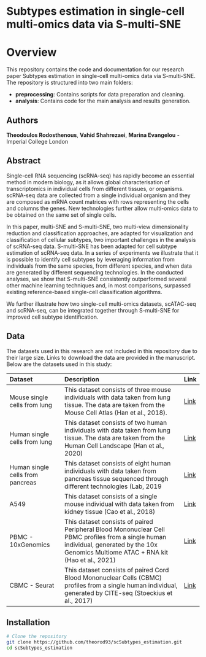 # Subtypes estimation in single-cell multi-omics data via S-multi-SNE


# Overview

This repository contains the code and documentation for our research paper Subtypes estimation in single-cell multi-omics data via S-multi-SNE. The repository is structured into two main folders:

- **preprocessing**: Contains scripts for data preparation and cleaning.
- **analysis**: Contains code for the main analysis and results generation.

## Authors

**Theodoulos Rodosthenous**, **Vahid Shahrezaei**, **Marina Evangelou** - Imperial College London

## Abstract

Single-cell RNA sequencing (scRNA-seq) has rapidly become an essential method in modern biology, as it allows global characterisation of transcriptomics in individual cells from different tissues, or organisms. scRNA-seq data are collected from a single individual organism and they are composed as mRNA count matrices with rows representing the cells and columns the genes. New technologies further allow multi-omics data to be obtained on the same set of single cells. 

In this paper, multi-SNE and S-multi-SNE, two multi-view dimensionality reduction and classification approaches, are adapted for visualization and classification of cellular subtypes, two important challenges in the analysis of scRNA-seq data. S-multi-SNE has been adapted for cell subtype estimation of scRNA-seq data. In a series of experiments we illustrate that it is possible to identify cell subtypes by leveraging information from individuals from the same species, from different species, and when data are generated by different sequencing technologies. In the conducted analyses, we show that S-multi-SNE consistently outperformed several other machine learning techniques and, in most comparisons, surpassed existing reference-based single-cell classification algorithms.

We further illustrate how two single-cell multi-omics datasets, scATAC-seq and scRNA-seq, can be integrated together through S-multi-SNE for improved cell subtype identification. 

## Data

The datasets used in this research are not included in this repository due to their large size. Links to download the data are provided in the manuscript. Below are the datasets used in this study:

| Dataset | Description | Link |
| :-- | :-- | :-- |
| Mouse single cells from lung | This dataset consists of three mouse individuals with data taken from lung tissue. The data are taken from the Mouse Cell Atlas (Han et al., 2018). | [Link](https://figshare.com/s/865e694ad06d5857db4b) |
| Human single cells from lung | This dataset consists of two human individuals with data taken from lung tissue. The data are taken from the Human Cell Landscape (Han et al., 2020) | [Link](https://figshare.com/articles/dataset/HCL_DGE_Data/7235471?file=23043329) |
| Human single cells from pancreas | This dataset consists of eight human individuals with data taken from pancreas tissue sequenced through different technologies (Lab, 2019 | [Link](https://github.com/satijalab/seurat-data) |
| A549 | This dataset consists of a single mouse individual with data taken from kidney tissue (Cao et al., 2018) | [Link](https://github.com/sqjin/scAI/tree/master/data) |
| PBMC - 10xGenomics | This dataset consists of paired Peripheral Blood Mononuclear Cell PBMC profiles from a single human individual, generated by the 10x Genomics Multiome ATAC + RNA kit (Hao et al., 2021) | [Link](https://atlas.fredhutch.org/nygc/multimodal-pbmc/) |
| CBMC - Seurat | This dataset consists of paired Cord Blood Mononuclear Cells (CBMC) profiles from a single human individual, generated by CITE-seq (Stoeckius et al., 2017) | [Link](https://github.com/satijalab/seurat-data) |


## Installation

```bash
# Clone the repository
git clone https://github.com/theorod93/scSubtypes_estimation.git
cd scSubtypes_estimation


```
